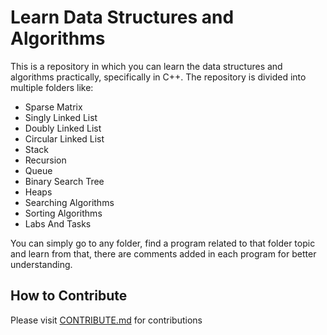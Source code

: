# Learn Data Structures and Algorithms

This is a repository in which you can learn the data structures and algorithms practically, specifically in C++. The repository is divided into multiple folders like:
- Sparse Matrix
- Singly Linked List
- Doubly Linked List
- Circular Linked List
- Stack
- Recursion
- Queue
- Binary Search Tree
- Heaps
- Searching Algorithms
- Sorting Algorithms
- Labs And Tasks

You can simply go to any folder, find a program related to that folder topic and learn from that, there are comments added in each program for better understanding.

## How to Contribute

Please visit [CONTRIBUTE.md](https://github.com/ShehrozIrfan/learn-dsa/blob/master/CONTRIBUTING.md) for contributions
